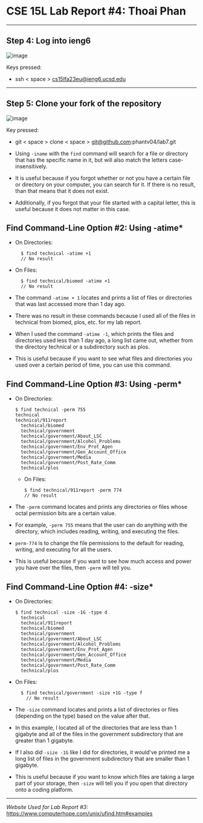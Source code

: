 # CSE 15L Lab Report #4: Thoai Phan

___

## Step 4: Log into ieng6

![image](https://github.com/phantv04/cse15l-lab-reports/assets/146781799/36eb219e-f362-4809-a40c-ee7cfd3a85de)

Keys pressed:
* ssh < space > cs15lfa23eu@ieng6.ucsd.edu


___

## Step 5: Clone your fork of the repository

![image](https://github.com/phantv04/cse15l-lab-reports/assets/146781799/5b639fb0-5cb3-4464-9a60-74b8e7ae4c02)

Key pressed:
* git < space > clone < space > git@github.com:phantv04/lab7.git


* Using `-iname` with the `find` command will search for a file or directory that has the specific name in it, but will also match the letters case-insensitively.
* It is useful because if you forgot whether or not you have a certain file or directory on your computer, you can search for it. If there is no result, than that means that it does not exist.
* Additionally, if you forgot that your file started with a capital letter, this is useful because it does not matter in this case.


## Find Command-Line Option #2: Using -atime*

* On Directories:

        $ find technical -atime +1
        // No result

* On Files:

        $ find technical/biomed -atime +1
        // No result

* The command `-atime + 1` locates and prints a list of files or directories that was last accessed more than 1 day ago.
* There was no result in these commands because I used all of the files in technical from biomed, plos, etc. for my lab report.
* When I used the command `-atime -1`, which prints the files and directories used less than 1 day ago, a long list came out, whether from the directory technical or a subdirectory such as plos.
* This is useful because if you want to see what files and directories you used over a certain period of time, you can use this command.


## Find Command-Line Option #3: Using -perm*

* On Directories:

      $ find technical -perm 755
      technical
      technical/911report
        technical/biomed
        technical/government
        technical/government/About_LSC
        technical/government/Alcohol_Problems
        technical/government/Env_Prot_Agen
        technical/government/Gen_Account_Office
        technical/government/Media
        technical/government/Post_Rate_Comm
        technical/plos

  * On Files:
 
        $ find technical/911report -perm 774
        // No result

* The `-perm` command locates and prints any directories or files whose octal permission bits are a certain value.
* For example, `-perm 755` means that the user can do anything with the directory, which includes reading, writing, and executing the files.
* `perm-774` is to change the file permissions to the default for reading, writing, and executing for all the users.
* This is useful because if you want to see how much access and power you have over the files, then `-perm` will tell you.


## Find Command-Line Option #4: -size*

* On Directories:

      $ find technical -size -1G -type d
        technical
        technical/911report
        technical/biomed
        technical/government
        technical/government/About_LSC
        technical/government/Alcohol_Problems
        technical/government/Env_Prot_Agen
        technical/government/Gen_Account_Office
        technical/government/Media
        technical/government/Post_Rate_Comm
        technical/plos

* On Files:

        $ find technical/government -size +1G -type f
          // No result

* The `-size` command locates and prints a list of directories or files (depending on the type) based on the value after that.
* In this example, I located all of the directories that are less than 1 gigabyte and all of the files in the government subdirectory that are greater than 1 gigabyte.
* If I also did `-size -1G` like I did for directories, it would've printed me a long list of files in the government subdirectory that are smaller than 1 gigabyte.
* This is useful because if you want to know which files are taking a large part of your storage, then `-size` will tell you if you open that directory onto a coding platform.


___

*Website Used for Lab Report #3:*
https://www.computerhope.com/unix/ufind.htm#examples
